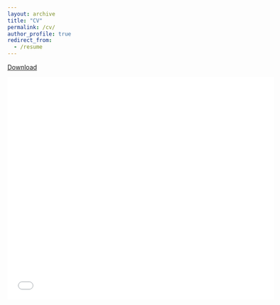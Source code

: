 ```yaml
---
layout: archive
title: "CV"
permalink: /cv/
author_profile: true
redirect_from:
  - /resume
---
```


[Download](https://mdfahimanjum.github.io/files/FahimAnjum.pdf)


<embed src="files/FahimAnjum.pdf" type="application/pdf" width="600px" height="500px" />
